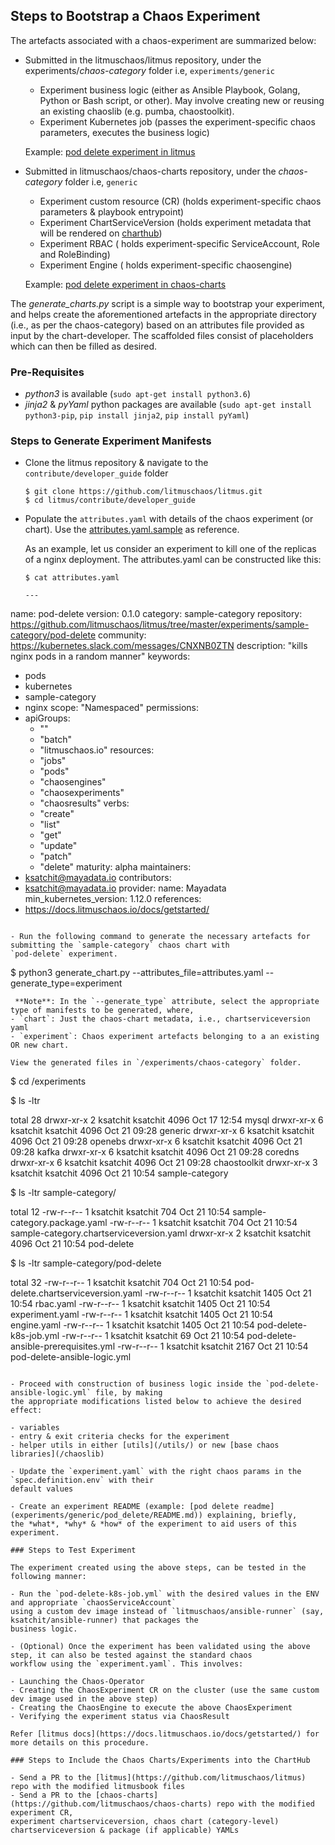 ## Steps to Bootstrap a Chaos Experiment

The artefacts associated with a chaos-experiment are summarized below: 

- Submitted in the litmuschaos/litmus repository, under the experiments/*chaos-category* folder i.e, `experiments/generic`

  - Experiment business logic (either as Ansible Playbook, Golang, Python or Bash script, or other). May involve creating new or reusing an existing chaoslib (e.g. pumba, chaostoolkit).
  - Experiment Kubernetes job (passes the experiment-specific chaos parameters, executes the business logic)

  Example: [pod delete experiment in litmus](/experiments/generic/pod_delete)

- Submitted in litmuschaos/chaos-charts repository, under the *chaos-category* folder i.e, `generic`

  - Experiment custom resource (CR) (holds experiment-specific chaos parameters & playbook entrypoint)
  - Experiment ChartServiceVersion (holds experiment metadata that will be rendered on [charthub](hub.litmuschaos.io))
  - Experiment RBAC ( holds experiment-specific ServiceAccount, Role and RoleBinding)
  - Experiment Engine ( holds experiment-specific chaosengine)

  Example: [pod delete experiment in chaos-charts](https://github.com/litmuschaos/chaos-charts/tree/master/charts/generic/pod-delete)

The *generate_charts.py* script is a simple way to bootstrap your experiment, and helps create the aforementioned artefacts in the 
appropriate directory (i.e., as per the chaos-category) based on an attributes file provided as input by the chart-developer. The 
scaffolded files consist of placeholders which can then be filled as desired.  

### Pre-Requisites

- *python3* is available (`sudo apt-get install python3.6`) 
- *jinja2* & *pyYaml* python packages are available (`sudo apt-get install python3-pip`, `pip install jinja2`, `pip install pyYaml`) 

### Steps to Generate Experiment Manifests

- Clone the litmus repository & navigate to the `contribute/developer_guide` folder

  ```
  $ git clone https://github.com/litmuschaos/litmus.git
  $ cd litmus/contribute/developer_guide
  ```

- Populate the `attributes.yaml` with details of the chaos experiment (or chart). Use the [attributes.yaml.sample](/contribute/developer_guide/attributes.yaml.sample) as reference. 

  As an example, let us consider an experiment to kill one of the replicas of a nginx deployment. The attributes.yaml can be constructed like this: 
  
  ```
  $ cat attributes.yaml 
  
  ---
name: pod-delete
version: 0.1.0
category: sample-category
repository: https://github.com/litmuschaos/litmus/tree/master/experiments/sample-category/pod-delete
community: https://kubernetes.slack.com/messages/CNXNB0ZTN
description: "kills nginx pods in a random manner"
keywords:
  - pods
  - kubernetes
  - sample-category
  - nginx
scope: "Namespaced"
permissions:
  - apiGroups:
      - ""
      - "batch"
      - "litmuschaos.io"
    resources:
      - "jobs"
      - "pods"
      - "chaosengines"
      - "chaosexperiments"
      - "chaosresults"
    verbs:
      - "create"
      - "list"
      - "get"
      - "update"
      - "patch"
      - "delete"
maturity: alpha
maintainers:
  - ksatchit@mayadata.io
contributors:
  - ksatchit@mayadata.io
provider:
  name: Mayadata
min_kubernetes_version: 1.12.0
references:
  - https://docs.litmuschaos.io/docs/getstarted/

  ```

- Run the following command to generate the necessary artefacts for submitting the `sample-category` chaos chart with 
  `pod-delete` experiment.

  ```
  $ python3 generate_chart.py --attributes_file=attributes.yaml --generate_type=experiment
  ```
   **Note**: In the `--generate_type` attribute, select the appropriate type of manifests to be generated, where, 
  - `chart`: Just the chaos-chart metadata, i.e., chartserviceversion yaml 
  - `experiment`: Chaos experiment artefacts belonging to a an existing OR new chart. 

  View the generated files in `/experiments/chaos-category` folder.

  ```
  $ cd /experiments

  $ ls -ltr

  total 28
  drwxr-xr-x 2 ksatchit ksatchit 4096 Oct 17 12:54 mysql
  drwxr-xr-x 6 ksatchit ksatchit 4096 Oct 21 09:28 generic
  drwxr-xr-x 6 ksatchit ksatchit 4096 Oct 21 09:28 openebs
  drwxr-xr-x 6 ksatchit ksatchit 4096 Oct 21 09:28 kafka
  drwxr-xr-x 6 ksatchit ksatchit 4096 Oct 21 09:28 coredns
  drwxr-xr-x 6 ksatchit ksatchit 4096 Oct 21 09:28 chaostoolkit
  drwxr-xr-x 3 ksatchit ksatchit 4096 Oct 21 10:54 sample-category

  $ ls -ltr sample-category/

  total 12
  -rw-r--r-- 1 ksatchit ksatchit  704 Oct 21 10:54 sample-category.package.yaml
  -rw-r--r-- 1 ksatchit ksatchit  704 Oct 21 10:54 sample-category.chartserviceversion.yaml
  drwxr-xr-x 2 ksatchit ksatchit 4096 Oct 21 10:54 pod-delete

  $ ls -ltr sample-category/pod-delete

  total 32
  -rw-r--r-- 1 ksatchit ksatchit  704 Oct 21 10:54 pod-delete.chartserviceversion.yaml
  -rw-r--r-- 1 ksatchit ksatchit 1405 Oct 21 10:54 rbac.yaml
  -rw-r--r-- 1 ksatchit ksatchit 1405 Oct 21 10:54 experiment.yaml
  -rw-r--r-- 1 ksatchit ksatchit 1405 Oct 21 10:54 engine.yaml
  -rw-r--r-- 1 ksatchit ksatchit 1405 Oct 21 10:54 pod-delete-k8s-job.yml
  -rw-r--r-- 1 ksatchit ksatchit   69 Oct 21 10:54 pod-delete-ansible-prerequisites.yml
  -rw-r--r-- 1 ksatchit ksatchit 2167 Oct 21 10:54 pod-delete-ansible-logic.yml
  
  ```
 
- Proceed with construction of business logic inside the `pod-delete-ansible-logic.yml` file, by making
  the appropriate modifications listed below to achieve the desired effect: 

  - variables 
  - entry & exit criteria checks for the experiment 
  - helper utils in either [utils](/utils/) or new [base chaos libraries](/chaoslib) 

- Update the `experiment.yaml` with the right chaos params in the `spec.definition.env` with their
  default values

- Create an experiment README (example: [pod delete readme](experiments/generic/pod_delete/README.md)) explaining, briefly, 
  the *what*, *why* & *how* of the experiment to aid users of this experiment. 

### Steps to Test Experiment 

The experiment created using the above steps, can be tested in the following manner: 

- Run the `pod-delete-k8s-job.yml` with the desired values in the ENV and appropriate `chaosServiceAccount` 
  using a custom dev image instead of `litmuschaos/ansible-runner` (say, ksatchit/ansible-runner) that packages the 
  business logic.

- (Optional) Once the experiment has been validated using the above step, it can also be tested against the standard chaos 
  workflow using the `experiment.yaml`. This involves: 

  - Launching the Chaos-Operator
  - Creating the ChaosExperiment CR on the cluster (use the same custom dev image used in the above step) 
  - Creating the ChaosEngine to execute the above ChaosExperiment
  - Verifying the experiment status via ChaosResult 

  Refer [litmus docs](https://docs.litmuschaos.io/docs/getstarted/) for more details on this procedure.

### Steps to Include the Chaos Charts/Experiments into the ChartHub

- Send a PR to the [litmus](https://github.com/litmuschaos/litmus) repo with the modified litmusbook files
- Send a PR to the [chaos-charts](https://github.com/litmuschaos/chaos-charts) repo with the modified experiment CR, 
  experiment chartserviceversion, chaos chart (category-level) chartserviceversion & package (if applicable) YAMLs
